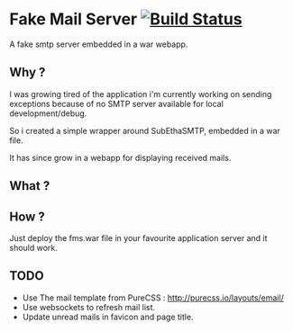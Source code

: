 # Fake Mail Server [![Build Status](https://travis-ci.org/jibhaine/fake-mail-server.svg)](https://travis-ci.org/jibhaine/fake-mail-server)

A fake smtp server embedded in a war webapp.

## Why ?

I was growing tired of the application i'm currently working on sending exceptions because of no SMTP server available for local development/debug.

So i created a simple wrapper around SubEthaSMTP, embedded in a war file.

It has since grow in a webapp for displaying received mails.

## What ?

## How ?

Just deploy the fms.war file in your favourite application server and it should work.


## TODO

* Use The mail template from PureCSS : http://purecss.io/layouts/email/
* Use websockets to refresh mail list.
* Update unread mails in favicon and page title.

